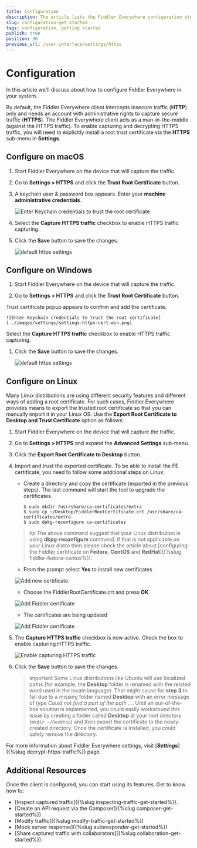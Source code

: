 ```yaml
---
title: Configuration
description: The article lists the Fiddler Everywhere configuration steps for installing and trusting the Fiddler root certificate on different operating systems. The root certificate is needed so that Fiddler Everywhere could act as a MITM and capture HTTPS traffic.
slug: configuration-get-started
tags: configuration, getting started
publish: true
position: 30
previous_url: /user-interface/settings/https
---
```


# Configuration

In this article we'll discuss about how to configure Fiddler Everywhere in your system. 

By default, the Fiddler Everywhere client intercepts insecure traffic (**HTTP**) only and needs an account with administrative rights to capture secure traffic (**HTTPS**). The Fiddler Everywhere client acts as a man-in-the-middle (against the HTTPS traffic). To enable capturing and decrypting HTTPS traffic, you will need to explicitly install a root trust certificate via the __HTTPS__ sub-menu in __Settings__.

## Configure on macOS

1. Start Fiddler Everywhere on the device that will capture the traffic.

1. Go to __Settings > HTTPS__ and click the __Trust Root Certificate__ button. 

1. A keychain user & password box appears. Enter your __machine administrative credentials__.

    ![Enter Keychain credentials to trust the root certificate](../images/settings/settings-https-mac-keychain.png)

1. Select the __Capture HTTPS traffic__ checkbox to enable HTTPS traffic capturing.
    
1. Click the __Save__ button to save the changes.

    ![default https settings](../images/settings/settings-trust-root-certificate.png)


## Configure on Windows

1. Start Fiddler Everywhere on the device that will capture the traffic.

1. Go to __Settings > HTTPS__ and click the __Trust Root Certificate__ button. 

  Trust certificate popup appears to confirm and add the certificate. 

    ![Enter Keychain credentials to trust the root certificate](../images/settings/settings-https-cert-win.png)

Select the __Capture HTTPS traffic__ checkbox to enable HTTPS traffic capturing.
    
1. Click the __Save__ button to save the changes.

    ![default https settings](../images/settings/settings-trust-root-certificate.png)


## Configure on Linux

Many Linux distributions are using different security features and different ways of adding a root certificate. For such cases, Fiddler Everywhere provides means to export the trusted root certificate so that you can manually import it in your Linux OS. Use the __Export Root Certificate to Desktop and Trust Certificate__ option as follows:

1. Start Fiddler Everywhere on the device that will capture the traffic.

1. Go to __Settings > HTTPS__ and expand the __Advanced Settings__ sub-menu.

1. Click the __Export Root Certificate to Desktop__ button.

1. Import and trust the exported certificate. To be able to install the FE certificate, you need to follow some additional steps on Linux:

    - Create a directory and copy the certificate (exported in the previous steps). The last command will start the tool to upgrade the certificates. 

        ```shell
        $ sudo mkdir /usr/share/ca-certificates/extra
        $ sudo cp ~/Desktop/FiddlerRootCertificate.crt /usr/share/ca-certificates/extra
        $ sudo dpkg-reconfigure ca-certificates
        ```
    >tip The above command suggest that your Linux distribution is using **dkpg-reconfigure** command. If that is not applicable on your Linux distro then please check the article about [configuring the Fiddler certificate on **Fedora**, **CentOS** and **RedHat**]({%slug fiddler-fedora-centos%}).    

    - From the prompt select **Yes** to install new certificates

    ![Add new certificate](../images/configuration/cert_ubunto_002.png)

    - Choose the FiddlerRootCertificate.crt and press **OK**

    ![Add Fiddler certificate](../images/configuration/cert_ubunto_003.png)

    - The certificates are being updated

    ![Add Fiddler certificate](../images/configuration/cert_ubunto_004.png)


1. The __Capture HTTPS traffic__ checkbox is now active. Check the box to enable capturing HTTPS traffic.

    ![Enable capturing HTTPS traffic](../images/configuration/cert_ubunto_005.png)

1. Click the __Save__ button to save the changes.

    >important Some Linux distributions like Ubuntu will use localized paths (for example, the __Desktop__ folder is renamed with the related word used in the locale language). That might cause for __step 3__ to fail due to a missing folder named __Desktop__ with an error message of type _Could not find a part of the path ..._. Until an out-of-the-box solution is implemented, you could easily workaround this issue by creating a folder called __Desktop__ at your root directory (`mkdir ~/Desktop`) and then export the certificate to the newly-created directory. Once the certificate is installed, you could safely remove the directory.


For more information about Fiddler Everywhere settings, visit [**_Settings_**]({%slug decrypt-https-traffic%}) page.

## Additional Resources

Once the client is configured, you can start using its features. Get to know how to:

- [Inspect captured traffic]({%slug inspecting-traffic-get-started%}).
- [Create an API request via the Composer]({%slug composer-get-started%})
- [Modify traffic]({%slug modify-traffic-get-started%})
- [Mock server response]({%slug autoresponder-get-started%})
- [Share captured traffic with collaborators]({%slug collaboration-get-started%}).
